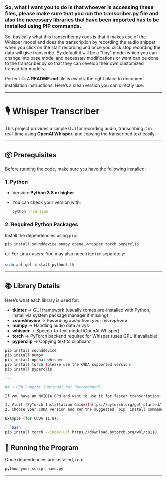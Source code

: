 ###   So, what I want you to do is that whoever is accessing these files, please make sure that you run the transcriber.py file and also the necessary libraries that have been imported has to be installed using PIP commands.   ###

So, basically what this transcriber.py does is that it makes use of the Whisper model and does the transcription by recording the audio snippet when you click on the start recording and once you click stop recording the data will give transcribe. By default it will be a "tiny" model which you can change into base model and necessary modifications or want can be done to the transcriber.py so that they can develop their own customized transcriber models.

Perfect 👍 A **README.md** file is exactly the right place to document installation instructions.
Here’s a clean version you can directly use:

---

# 🎙️ Whisper Transcriber

This project provides a simple GUI for recording audio, transcribing it in real-time using **OpenAI Whisper**, and copying the transcribed text easily.

---

## 📦 Prerequisites

Before running the code, make sure you have the following installed:

### 1. Python

* Version: **Python 3.8 or higher**
* You can check your version with:

  ```bash
  python --version
  ```

### 2. Required Python Packages

Install the dependencies using `pip`:

```bash
pip install sounddevice numpy openai-whisper torch pyperclip
```

👉 For Linux users: You may also need `tkinter` separately:

```bash
sudo apt-get install python3-tk
```

---

## 📚 Library Details

Here’s what each library is used for:

* **tkinter** → GUI framework (usually comes pre-installed with Python, install via system package manager if missing)
* **sounddevice** → Recording audio from your microphone
* **numpy** → Handling audio data arrays
* **whisper** → Speech-to-text model (OpenAI Whisper)
* **torch** → PyTorch backend required for Whisper (uses GPU if available)
* **pyperclip** → Copying text to clipboard


```bash
pip install sounddevice
pip install numpy
pip install openai-whisper
pip install torch (please use the CUDA supported version)
pip install pyperclip

---

## ⚡ GPU Support (Optional but Recommended)

If you have an NVIDIA GPU and want to use it for faster transcription:

1. Visit [PyTorch Installation Guide](https://pytorch.org/get-started/locally/).
2. Choose your CUDA version and run the suggested `pip` install command.

Example (for CUDA 11.8):

```bash
pip install torch --index-url https://download.pytorch.org/whl/cu118
```

## 🚀 Running the Program

Once dependencies are installed, run:

```bash
python your_script_name.py
```

---

